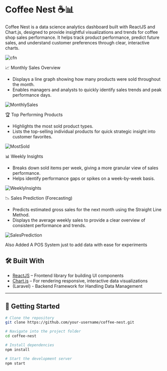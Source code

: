 # Coffee Nest ☕📊

Coffee Nest is a data science analytics dashboard built with ReactJS and Chart.js, designed to provide insightful visualizations and trends for coffee shop sales performance. It helps track product performance, predict future sales, and understand customer preferences through clear, interactive charts.

![cfn](https://res.cloudinary.com/dcdgu2fxc/image/upload/v1748096884/Screenshot_2025-05-24_at_22-16-00_Vite_React_fwjxda.png)

 📈 Monthly Sales Overview
- Displays a line graph showing how many products were sold throughout the month.
- Enables managers and analysts to quickly identify sales trends and peak performance days.

![MonthlySales](https://res.cloudinary.com/dcdgu2fxc/image/upload/v1748096884/Screenshot_2025-05-24_at_22-16-00_Vite_React_fwjxda.pngZ)

🏆 Top Performing Products
- Highlights the most sold product types.
- Lists the top-selling individual products for quick strategic insight into customer favorites.

![MostSold](https://res.cloudinary.com/dcdgu2fxc/image/upload/v1748096883/Screenshot_2025-05-24_at_22-16-43_Vite_React_xupyxr.png)

 📊 Weekly Insights
- Breaks down sold items per week, giving a more granular view of sales performance.
- Helps identify performance gaps or spikes on a week-by-week basis.

![WeeklyInsights](https://res.cloudinary.com/dcdgu2fxc/image/upload/v1748096883/Screenshot_2025-05-24_at_22-16-12_Vite_React_wbhohs.png)


 📉 Sales Prediction (Forecasting)
- Predicts estimated gross sales for the next month using the Straight Line Method.
- Displays the average weekly sales to provide a clear overview of consistent performance and trends.

![SalesPrediction](https://res.cloudinary.com/dcdgu2fxc/image/upload/v1748096883/Screenshot_2025-05-24_at_22-25-08_Vite_React_fbhwwu.png)

Also Added A POS System just to add data with ease for experiments


## 🛠️ Built With

- [ReactJS](https://reactjs.org/) – Frontend library for building UI components
- [Chart.js](https://www.chartjs.org/) – For rendering responsive, interactive data visualizations
- (Laravel) - Backend Framework for Handling Data Management

---

## 🚀 Getting Started

```bash
# Clone the repository
git clone https://github.com/your-username/coffee-nest.git

# Navigate into the project folder
cd coffee-nest

# Install dependencies
npm install

# Start the development server
npm start
